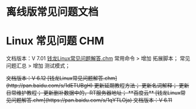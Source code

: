 # 离线版常见问题文档

# Linux 常见问题 CHM

文档版本：V 7.01  [钱龙Linux常见问题解答.chm](http://pan.baidu.com/s/1nvbfWbJ)
常用命令 > 增加 拓展脚本；
常见问题汇总 > 增加 测试模式；

<del>
文档版本：V 6.12 [钱龙Linux常见问题解答.chm](http://pan.baidu.com/s/1dETUBgH)  
更新延期教程方法；
更新名词解释；
更新日常维护教程；
更新删补数据中的，RT服务器地址；
</del>
<del>**百度云** [钱龙Linux常见问题解答.chm](https://pan.baidu.com/s/1qYTLOja)  文档版本：V 6.11
</del>
